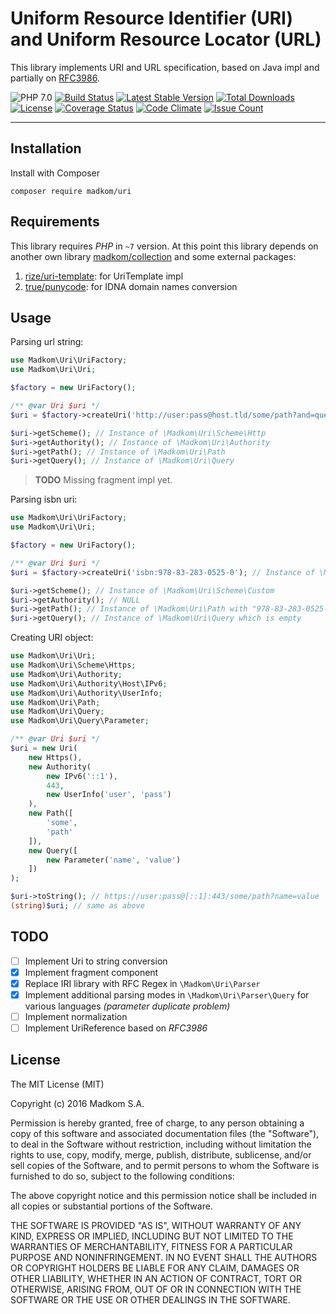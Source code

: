 Uniform Resource Identifier (URI) and Uniform Resource Locator (URL)
====================================================================

This library implements URI and URL specification, based on Java impl and partially on 
[RFC3986](https://tools.ietf.org/html/rfc3986). 

![PHP 7.0](https://img.shields.io/badge/PHP-7.0-8C9CB6.svg?style=flat)
[![Build Status](https://travis-ci.org/madkom/uri.svg?branch=master)](https://travis-ci.org/madkom/uri)
[![Latest Stable Version](https://poser.pugx.org/madkom/uri/v/stable)](https://packagist.org/packages/madkom/uri)
[![Total Downloads](https://poser.pugx.org/madkom/uri/downloads)](https://packagist.org/packages/madkom/uri)
[![License](https://poser.pugx.org/madkom/uri/license)](https://packagist.org/packages/madkom/uri)
[![Coverage Status](https://coveralls.io/repos/github/madkom/uri/badge.svg?branch=master)](https://coveralls.io/github/madkom/uri?branch=master)
[![Code Climate](https://codeclimate.com/github/madkom/uri/badges/gpa.svg)](https://codeclimate.com/github/madkom/uri)
[![Issue Count](https://codeclimate.com/github/madkom/uri/badges/issue_count.svg)](https://codeclimate.com/github/madkom/uri)

---

## Installation

Install with Composer

```
composer require madkom/uri
```

## Requirements

This library requires *PHP* in `~7` version.
At this point this library depends on another own library [madkom/collection](https://packagist.org/packages/madkom/collection) and some external packages:
 
1. [rize/uri-template](https://packagist.org/packages/rize/uri-template): for UriTemplate impl
2. [true/punycode](https://packagist.org/packages/true/punycode): for IDNA domain names conversion

## Usage

Parsing url string:

```php
use Madkom\Uri\UriFactory;
use Madkom\Uri\Uri;

$factory = new UriFactory();

/** @var Uri $uri */
$uri = $factory->createUri('http://user:pass@host.tld/some/path?and=query&param=2#fragment');

$uri->getScheme(); // Instance of \Madkom\Uri\Scheme\Http
$uri->getAuthority(); // Instance of \Madkom\Uri\Authority
$uri->getPath(); // Instance of \Madkom\Uri\Path
$uri->getQuery(); // Instance of \Madkom\Uri\Query
```

> **TODO** Missing fragment impl yet.

Parsing isbn uri:

```php
use Madkom\Uri\UriFactory;
use Madkom\Uri\Uri;

$factory = new UriFactory();

/** @var Uri $uri */
$uri = $factory->createUri('isbn:978-83-283-0525-0'); // Instance of \Madkom\Uri\Uri

$uri->getScheme(); // Instance of \Madkom\Uri\Scheme\Custom
$uri->getAuthority(); // NULL
$uri->getPath(); // Instance of \Madkom\Uri\Path with "978-83-283-0525-0"
$uri->getQuery(); // Instance of \Madkom\Uri\Query which is empty
```

Creating URI object:

```php
use Madkom\Uri\Uri;
use Madkom\Uri\Scheme\Https;
use Madkom\Uri\Authority;
use Madkom\Uri\Authority\Host\IPv6;
use Madkom\Uri\Authority\UserInfo;
use Madkom\Uri\Path;
use Madkom\Uri\Query;
use Madkom\Uri\Query\Parameter;

/** @var Uri $uri */
$uri = new Uri(
    new Https(),
    new Authority(
        new IPv6('::1'),
        443,
        new UserInfo('user', 'pass')
    ),
    new Path([
        'some',
        'path'
    ]),
    new Query([
        new Parameter('name', 'value')
    ])
);

$uri->toString(); // https://user:pass@[::1]:443/some/path?name=value
(string)$uri; // same as above
```

## TODO

* [ ] Implement Uri to string conversion
* [x] Implement fragment component
* [x] Replace IRI library with RFC Regex in `\Madkom\Uri\Parser`
* [x] Implement additional parsing modes in `\Madkom\Uri\Parser\Query` for various languages _(parameter duplicate problem)_
* [ ] Implement normalization
* [ ] Implement UriReference based on *RFC3986*

## License

The MIT License (MIT)

Copyright (c) 2016 Madkom S.A.

Permission is hereby granted, free of charge, to any person obtaining a copy
of this software and associated documentation files (the "Software"), to deal
in the Software without restriction, including without limitation the rights
to use, copy, modify, merge, publish, distribute, sublicense, and/or sell
copies of the Software, and to permit persons to whom the Software is
furnished to do so, subject to the following conditions:

The above copyright notice and this permission notice shall be included in
all copies or substantial portions of the Software.

THE SOFTWARE IS PROVIDED "AS IS", WITHOUT WARRANTY OF ANY KIND, EXPRESS OR
IMPLIED, INCLUDING BUT NOT LIMITED TO THE WARRANTIES OF MERCHANTABILITY,
FITNESS FOR A PARTICULAR PURPOSE AND NONINFRINGEMENT. IN NO EVENT SHALL THE
AUTHORS OR COPYRIGHT HOLDERS BE LIABLE FOR ANY CLAIM, DAMAGES OR OTHER
LIABILITY, WHETHER IN AN ACTION OF CONTRACT, TORT OR OTHERWISE, ARISING FROM,
OUT OF OR IN CONNECTION WITH THE SOFTWARE OR THE USE OR OTHER DEALINGS IN
THE SOFTWARE.